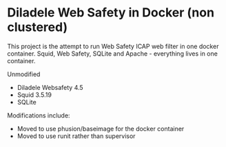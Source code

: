Diladele Web Safety in Docker (non clustered)
=============================================

This project is the attempt to run Web Safety ICAP web filter in one docker container. Squid, Web Safety, SQLite and Apache - everything lives in one container. 

Unmodified
- Diladele Websafety 4.5
- Squid 3.5.19
- SQLite

Modifications include:

- Moved to use phusion/baseimage for the docker container
- Moved to use runit rather than supervisor



